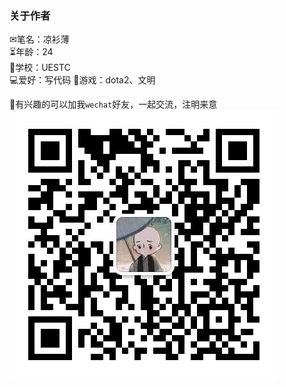 ### 关于作者

✉笔名：凉衫薄  
⏳年龄：24  
📖学校：UESTC  
💻爱好：写代码 
🎲游戏：dota2、文明  

👀有兴趣的可以加我`wechat`好友，一起交流，注明来意  
![wechat](../image/about_wechat.jpg)


